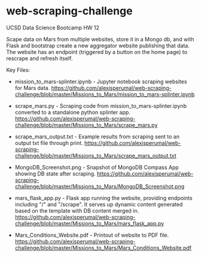 # web-scraping-challenge
UCSD Data Science Bootcamp HW 12

Scape data on Mars from multiple websites, store it in a Mongo db, and with Flask and bootstrap create a new aggregator website publishing that data. The website has an endpoint (triggered by a button on the home page) to rescrape and refresh itself.

Key Files:

* mission_to_mars-splinter.ipynb - Jupyter notebook scraping websites for Mars data. https://github.com/alexisperumal/web-scraping-challenge/blob/master/Missions_to_Mars/mission_to_mars-splinter.ipynb

* scrape_mars.py - Scraping code from mission_to_mars-splinter.ipynb converted to a standalone python splinter app. https://github.com/alexisperumal/web-scraping-challenge/blob/master/Missions_to_Mars/scrape_mars.py

* scrape_mars_output.txt - Example results from scraping sent to an output txt file through print. https://github.com/alexisperumal/web-scraping-challenge/blob/master/Missions_to_Mars/scrape_mars_output.txt

* MongoDB_Screenshot.png - Snapshot of MongoDB Compass App showing DB state after scraping. https://github.com/alexisperumal/web-scraping-challenge/blob/master/Missions_to_Mars/MongoDB_Screenshot.png

* mars_flask_app.py - Flask app running the website, providing endpoints including "/" and "/scrape". It serves up dynamic content generated based on the template with DB content merged in. https://github.com/alexisperumal/web-scraping-challenge/blob/master/Missions_to_Mars/mars_flask_app.py

* Mars_Conditions_Website.pdf - Printout of website to PDF file. https://github.com/alexisperumal/web-scraping-challenge/blob/master/Missions_to_Mars/Mars_Conditions_Website.pdf
